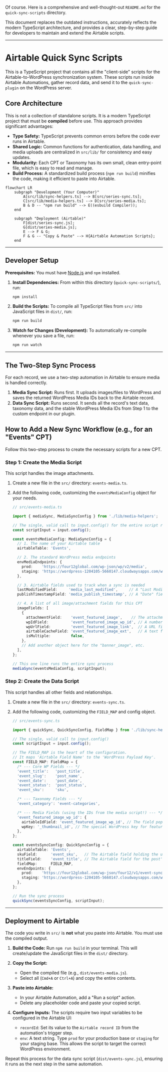 Of course. Here is a comprehensive and well-thought-out `README.md` for the `quick-sync-scripts` directory.

This document replaces the outdated instructions, accurately reflects the modern TypeScript architecture, and provides a clear, step-by-step guide for developers to maintain and extend the Airtable scripts.

---

# Airtable Quick Sync Scripts

This is a TypeScript project that contains all the "client-side" scripts for the Airtable-to-WordPress synchronization system. These scripts run inside Airtable Automations, gather record data, and send it to the `quick-sync-plugin` on the WordPress server.

## Core Architecture

This is not a collection of standalone scripts. It is a modern TypeScript project that must be **compiled** before use. This approach provides significant advantages:

*   **Type Safety:** TypeScript prevents common errors before the code ever runs in Airtable.
*   **Shared Logic:** Common functions for authentication, data handling, and media uploads are centralized in `src/lib/` for consistency and easy updates.
*   **Modularity:** Each CPT or Taxonomy has its own small, clean entry-point file, which is easy to read and manage.
*   **Build Process:** A standardized build process (`npm run build`) minifies the code, making it efficient to paste into Airtable.

```mermaid
flowchart LR
    subgraph "Development (Your Computer)"
        A[src/lib/sync-helpers.ts] --> B[src/series-sync.ts];
        C[src/lib/media-helpers.ts] --> D[src/series-media.ts];
        B & D -- "npm run build" --> E((esbuild Compiler));
    end

    subgraph "Deployment (Airtable)"
        F[dist/series-sync.js];
        G[dist/series-media.js];
        E --> F & G;
        F & G -- "Copy & Paste" --> H{Airtable Automation Scripts};
    end
```

---

## Developer Setup

**Prerequisites:** You must have [Node.js](https://nodejs.org/) and `npm` installed.

1.  **Install Dependencies:** From within this directory (`quick-sync-scripts/`), run:
    ```bash
    npm install
    ```

2.  **Build the Scripts:** To compile all TypeScript files from `src/` into JavaScript files in `dist/`, run:
    ```bash
    npm run build
    ```

3.  **Watch for Changes (Development):** To automatically re-compile whenever you save a file, run:
    ```bash
    npm run watch
    ```

---

## The Two-Step Sync Process

For each record, we use a two-step automation in Airtable to ensure media is handled correctly.

1.  **Media Sync Script:** Runs first. It uploads images/files to WordPress and saves the returned WordPress Media IDs back to the Airtable record.
2.  **Data Sync Script:** Runs second. It sends all the record's text data, taxonomy data, and the stable WordPress Media IDs from Step 1 to the custom endpoint in our plugin.

## How to Add a New Sync Workflow (e.g., for an "Events" CPT)

Follow this two-step process to create the necessary scripts for a new CPT.

### Step 1: Create the Media Script

This script handles the image attachments.

1.  Create a new file in the `src/` directory: `events-media.ts`.
2.  Add the following code, customizing the `eventsMediaConfig` object for your needs.

    ```typescript
    // src/events-media.ts

    import { mediaSync, MediaSyncConfig } from './lib/media-helpers';

    // The single, valid call to input.config() for the entire script run.
    const scriptInput = input.config();

    const eventsMediaConfig: MediaSyncConfig = {
      // 1. The name of your Airtable table
      airtableTable: 'Events',

      // 2. The standard WordPress media endpoints
      envMediaEndpoints: {
        prod:    'https://four12global.com/wp-json/wp/v2/media',
        staging: 'https://wordpress-1204105-5660147.cloudwaysapps.com/wp-json/wp/v2/media',
      },

      // 3. Airtable fields used to track when a sync is needed
      lastModifiedField:     'media_last_modified',     // A "Last Modified Time" field
      publishTimestampField: 'media_publish_timestamp', // A "Date" field (set to "Last Modified")

      // 4. A list of all image/attachment fields for this CPT
      imageFields: [
        {
          attachmentField:    'event_featured_image',    // The attachment field
          wpIdField:          'event_featured_image_wp_id', // A number field for the WP ID
          wpUrlField:         'event_featured_image_link',  // A URL field for the WP URL
          airtableCacheField: 'event_featured_image_ext',   // A text field for the Airtable cache
          isMultiple:         false,
        },
        // Add another object here for the "banner_image", etc.
      ],
    };

    // This one line runs the entire sync process
    mediaSync(eventsMediaConfig, scriptInput);
    ```

### Step 2: Create the Data Script

This script handles all other fields and relationships.

1.  Create a new file in the `src/` directory: `events-sync.ts`.
2.  Add the following code, customizing the `FIELD_MAP` and config object.

    ```typescript
    // src/events-sync.ts

    import { quickSync, QuickSyncConfig, FieldMap } from './lib/sync-helpers';

    // The single, valid call to input.config()
    const scriptInput = input.config();

    // The FIELD_MAP is the heart of the configuration.
    // It maps 'Airtable Field Name' to the 'WordPress Payload Key'.
    const FIELD_MAP: FieldMap = {
      /* --- Core WP Fields --- */
      'event_title':   'post_title',
      'event_slug':    'post_name',
      'event_date':    'post_date',
      'event_status':  'post_status',
      'event_sku':     'sku',

      /* --- Taxonomy Fields --- */
      'event_category': 'event-categories',

      /* --- Media Fields (using the IDs from the media script!) --- */
      'event_featured_image_wp_id': {
        airtableIdField: 'event_featured_image_wp_id', // The field populated by events-media.js
        wpKey: '_thumbnail_id', // The special WordPress key for featured image
      },
    };

    const eventsSyncConfig: QuickSyncConfig = {
      airtableTable: 'Events',
      skuField:      'event_sku',   // The Airtable field holding the unique ID
      titleField:    'event_title', // The Airtable field for the post's title
      fieldMap:      FIELD_MAP,
      envEndpoints: {
        prod:    'https://four12global.com/wp-json/four12/v1/event-sync',
        staging: 'https://wordpress-1204105-5660147.cloudwaysapps.com/wp-json/four12/v1/event-sync',
      },
    };

    // Run the sync process
    quickSync(eventsSyncConfig, scriptInput);
    ```

---

## Deployment to Airtable

The code you write in `src/` is **not** what you paste into Airtable. You must use the compiled output.

1.  **Build the Code:** Run `npm run build` in your terminal. This will create/update the JavaScript files in the `dist/` directory.

2.  **Copy the Script:**
    *   Open the compiled file (e.g., `dist/events-media.js`).
    *   Select all (`Cmd+A` or `Ctrl+A`) and copy the entire contents.

3.  **Paste into Airtable:**
    *   In your Airtable Automation, add a "Run a script" action.
    *   Delete any placeholder code and paste your copied script.

4.  **Configure Inputs:** The scripts require two input variables to be configured in the Airtable UI:
    *   `recordId`: Set its value to the `Airtable record ID` from the automation's trigger step.
    *   `env`: A text string. Type `prod` for your production base or `staging` for your staging base. This allows the script to target the correct WordPress environment.

Repeat this process for the data sync script (`dist/events-sync.js`), ensuring it runs as the next step in the same automation.